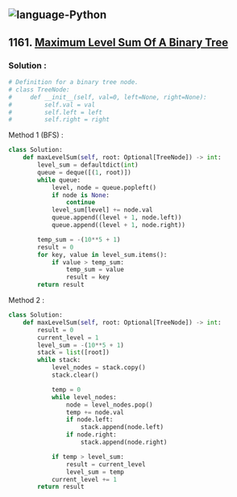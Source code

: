 ![language-Python](https://img.shields.io/badge/Python-ffd43b?style=for-the-badge&logo=PYTHON)
---

## 1161. [Maximum Level Sum Of A Binary Tree](https://leetcode.com/problems/maximum-level-sum-of-a-binary-tree)

### Solution :

```python
# Definition for a binary tree node.
# class TreeNode:
#     def __init__(self, val=0, left=None, right=None):
#         self.val = val
#         self.left = left
#         self.right = right
```

Method 1 (BFS) :
```python
class Solution:
    def maxLevelSum(self, root: Optional[TreeNode]) -> int:
        level_sum = defaultdict(int)
        queue = deque([(1, root)])
        while queue:
            level, node = queue.popleft()
            if node is None:
                continue
            level_sum[level] += node.val
            queue.append((level + 1, node.left))
            queue.append((level + 1, node.right))

        temp_sum = -(10**5 + 1)
        result = 0
        for key, value in level_sum.items():
            if value > temp_sum:
                temp_sum = value
                result = key
        return result
```

Method 2 :
```python
class Solution:
    def maxLevelSum(self, root: Optional[TreeNode]) -> int:
        result = 0
        current_level = 1
        level_sum = -(10**5 + 1)
        stack = list([root])
        while stack:
            level_nodes = stack.copy()
            stack.clear()

            temp = 0
            while level_nodes:
                node = level_nodes.pop()
                temp += node.val
                if node.left:
                    stack.append(node.left)
                if node.right:
                    stack.append(node.right)

            if temp > level_sum:
                result = current_level
                level_sum = temp
            current_level += 1
        return result
```
